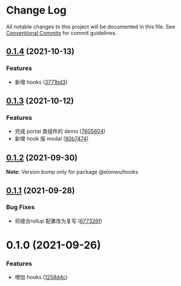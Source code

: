 # Change Log

All notable changes to this project will be documented in this file.
See [Conventional Commits](https://conventionalcommits.org) for commit guidelines.

## [0.1.4](https://github.com/ElonWu/elonwu_ui/compare/@elonwu/hooks@0.1.3...@elonwu/hooks@0.1.4) (2021-10-13)


### Features

* 新增 hooks ([3771bd3](https://github.com/ElonWu/elonwu_ui/commit/3771bd371cc4a6d93678d9d97505f77839f6e949))





## [0.1.3](https://github.com/ElonWu/elonwu_ui/compare/@elonwu/hooks@0.1.2...@elonwu/hooks@0.1.3) (2021-10-12)


### Features

* 完成 portal 类组件的 demo ([7605604](https://github.com/ElonWu/elonwu_ui/commit/76056040e776489739f3fd91a4d0a862b414d9a0))
* 新增 hook 版 modal ([80b7474](https://github.com/ElonWu/elonwu_ui/commit/80b7474ea4f8576b383f69c1be0036b8e066a189))





## [0.1.2](https://github.com/ElonWu/elonwu_ui/compare/@elonwu/hooks@0.1.1...@elonwu/hooks@0.1.2) (2021-09-30)

**Note:** Version bump only for package @elonwu/hooks





## [0.1.1](https://github.com/ElonWu/elonwu_ui/compare/@elonwu/hooks@0.1.0...@elonwu/hooks@0.1.1) (2021-09-28)


### Bug Fixes

* 将缝合rollup 配置改为复写 ([677326f](https://github.com/ElonWu/elonwu_ui/commit/677326fb522e0e85f68ea2e6b9b2683e07f3f423))





# 0.1.0 (2021-09-26)


### Features

* 增加 hooks ([1258d4c](https://github.com/ElonWu/elonwu_ui/commit/1258d4c3339c8146282bb23636bccd9d226a3a06))
